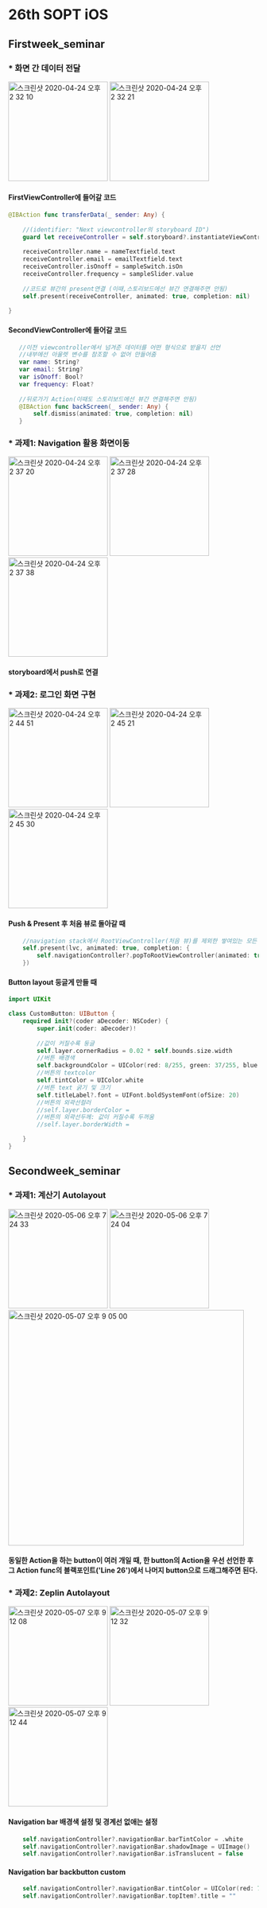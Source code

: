 # 26th SOPT iOS
## Firstweek_seminar  
### __* 화면 간 데이터 전달__

<div>
<img width="200" alt="스크린샷 2020-04-24 오후 2 32 10" src="https://user-images.githubusercontent.com/22251299/80178580-87556580-8639-11ea-99c7-07bb3d3483a3.png">

<img width="200" alt="스크린샷 2020-04-24 오후 2 32 21" src="https://user-images.githubusercontent.com/22251299/80178640-af44c900-8639-11ea-9a10-8aec70c465c2.png">
</div>


#### FirstViewController에 들어갈 코드
```swift
@IBAction func transferData(_ sender: Any) {
    
    //(identifier: "Next viewcontroller의 storyboard ID")
    guard let receiveController = self.storyboard?.instantiateViewController(identifier: "secondViewController") as? SecondViewController else { return }
    
    receiveController.name = nameTextfield.text
    receiveController.email = emailTextfield.text
    receiveController.isOnoff = sampleSwitch.isOn
    receiveController.frequency = sampleSlider.value
    
    //코드로 뷰간의 present연결 (이때,스토리보드에선 뷰간 연결해주면 안됨)
    self.present(receiveController, animated: true, completion: nil)
    
}
```

#### SecondViewController에 들어갈 코드
```swift
   //이전 viewcontroller에서 넘겨준 데이터를 어떤 형식으로 받을지 선언
   //내부에선 아울렛 변수를 참조할 수 없어 만들어줌
   var name: String?
   var email: String?
   var isOnoff: Bool?
   var frequency: Float?
 
   //뒤로가기 Action(이때도 스토리보드에선 뷰간 연결해주면 안됨)
   @IBAction func backScreen(_ sender: Any) {
       self.dismiss(animated: true, completion: nil)
   }
```

### __* 과제1: Navigation 활용 화면이동__

<div>
<img width="200" alt="스크린샷 2020-04-24 오후 2 37 20" src="https://user-images.githubusercontent.com/22251299/80178674-c4b9f300-8639-11ea-874b-44db2ec4ff8f.png">

<img width="200" alt="스크린샷 2020-04-24 오후 2 37 28" src="https://user-images.githubusercontent.com/22251299/80178686-d0a5b500-8639-11ea-82e4-8e757c145b63.png">

<img width="200" alt="스크린샷 2020-04-24 오후 2 37 38" src="https://user-images.githubusercontent.com/22251299/80178706-dc917700-8639-11ea-9e85-47ca7aea3871.png">
</div>

#### storyboard에서 push로 연결

### __* 과제2: 로그인 화면 구현__

<div>
<img width="200" alt="스크린샷 2020-04-24 오후 2 44 51" src="https://user-images.githubusercontent.com/22251299/80178977-8113b900-863a-11ea-8a5c-b1d38cff16c9.png">

<img width="200" alt="스크린샷 2020-04-24 오후 2 45 21" src="https://user-images.githubusercontent.com/22251299/80179011-90930200-863a-11ea-9dde-eebd726374c3.png">

<img width="200" alt="스크린샷 2020-04-24 오후 2 45 30" src="https://user-images.githubusercontent.com/22251299/80179035-a0124b00-863a-11ea-89ca-89828169210a.png">
</div>

#### Push & Present 후 처음 뷰로 돌아갈 때
```swift  
    //navigation stack에서 RootViewController(처음 뷰)를 제외한 쌓여있는 모든 뷰를 제거하여 최상위 뷰로 되게 해줌.
    self.present(lvc, animated: true, completion: {
        self.navigationController?.popToRootViewController(animated: true)
    })
```

#### Button layout 둥글게 만들 때 
```swift  
import UIKit

class CustomButton: UIButton {
    required init?(coder aDecoder: NSCoder) {
        super.init(coder: aDecoder)!
        
        //값이 커질수록 둥글
        self.layer.cornerRadius = 0.02 * self.bounds.size.width
        //버튼 배경색
        self.backgroundColor = UIColor(red: 8/255, green: 37/255, blue: 108/255, alpha: 1)
        //버튼의 textcolor
        self.tintColor = UIColor.white
        //버튼 text 굵기 및 크기
        self.titleLabel?.font = UIFont.boldSystemFont(ofSize: 20)
        //버튼의 외곽선컬러
        //self.layer.borderColor =
        //버튼의 외곽선두께: 값이 커질수록 두꺼움
        //self.layer.borderWidth =

    }
}
```

## Secondweek_seminar  
### __* 과제1: 계산기 Autolayout__

<div>
<img width="200" alt="스크린샷 2020-05-06 오후 7 24 33" src="https://user-images.githubusercontent.com/22251299/81291733-4e8ba680-90a5-11ea-99c8-da139924d7b3.png">

<img width="200" alt="스크린샷 2020-05-06 오후 7 24 04" src="https://user-images.githubusercontent.com/22251299/81291792-6fec9280-90a5-11ea-91d8-fe855fb6c48f.png">
</div>

<img width="474" alt="스크린샷 2020-05-07 오후 9 05 00" src="https://user-images.githubusercontent.com/22251299/81292382-77606b80-90a6-11ea-8125-6301147aea9a.png">

#### 동일한 Action을 하는 button이 여러 개일 때, 한 button의 Action을 우선 선언한 후 그 Action func의 블랙포인트('Line 26')에서 나머지 button으로 드래그해주면 된다.

### __* 과제2: Zeplin Autolayout__

<div>
<img width="200" alt="스크린샷 2020-05-07 오후 9 12 08" src="https://user-images.githubusercontent.com/22251299/81293062-a7f4d500-90a7-11ea-95a0-390614f8870e.png">

<img width="200" alt="스크린샷 2020-05-07 오후 9 12 32" src="https://user-images.githubusercontent.com/22251299/81293103-b7741e00-90a7-11ea-9eda-726cd48ff544.png">

<img width="200" alt="스크린샷 2020-05-07 오후 9 12 44" src="https://user-images.githubusercontent.com/22251299/81293132-c35fe000-90a7-11ea-8696-f29f0078f5bb.png">
</div>

#### Navigation bar 배경색 설정 및 경계선 없애는 설정
```swift  
    self.navigationController?.navigationBar.barTintColor = .white
    self.navigationController?.navigationBar.shadowImage = UIImage()
    self.navigationController?.navigationBar.isTranslucent = false
```
#### Navigation bar backbutton custom
```swift  
    self.navigationController?.navigationBar.tintColor = UIColor(red: 7/255, green: 59/255, blue: 163/255, alpha: 1.0)
    self.navigationController?.navigationBar.topItem?.title = ""
```


